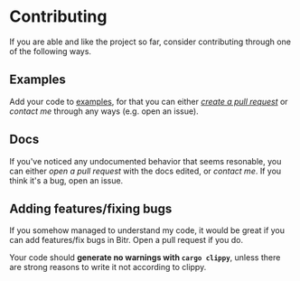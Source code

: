 # Contributing

If you are able and like the project so far, consider contributing through one of the following ways.

## Examples

Add your code to <a href="https://github.com/siriusmart/bitr/tree/master/examples" target=_blank>examples</a>, for that you can either <a href="https://docs.github.com/pull-requests/collaborating-with-pull-requests/proposing-changes-to-your-work-with-pull-requests/creating-a-pull-request" target=_blank>*create a pull request*</a> or *contact me* through any ways (e.g. open an issue).

## Docs

If you've noticed any undocumented behavior that seems resonable, you can either *open a pull request* with the docs edited, or *contact me*. If you think it's a bug, open an issue.

## Adding features/fixing bugs

If you somehow managed to understand my code, it would be great if you can add features/fix bugs in Bitr. Open a pull request if you do.

Your code should **generate no warnings with `cargo clippy`**, unless there are strong reasons to write it not according to clippy.
